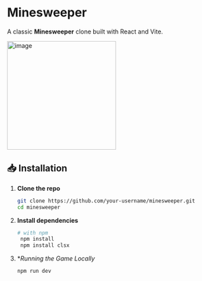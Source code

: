 # Minesweeper

A classic **Minesweeper** clone built with React and Vite.



<img width="254" alt="image" src="https://github.com/user-attachments/assets/258d6f4d-5318-441f-a5d9-1c7de1d16edd" />





## 📥 Installation

1. **Clone the repo**  
   ```bash
   git clone https://github.com/your-username/minesweeper.git
   cd minesweeper

2. **Install dependencies**  
   ```bash
   # with npm
    npm install
    npm install clsx

3. **Running the Game Locally*  
   ```bash
   npm run dev 
